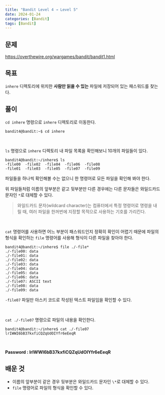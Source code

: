 ```yaml
---
title: "Bandit Level 4 → Level 5"
date: 2024-01-24
categories: [Bandit]
tags: [Bandit]
---
```


## 문제
<https://overthewire.org/wargames/bandit/bandit1.html>

## 목표
`inhere` 디렉토리에 위치한 **사람만 읽을 수 있는** 파일에 저장되어 있는 패스워드를 찾는다.

## 풀이
`cd inhere` 명령으로 `inhere` 디렉토리로 이동한다.
```shell
bandit4@bandit:~$ cd inhere
```  

&nbsp;  

`ls` 명령으로 `inhere` 디렉토리 내 파일 목록을 확인해보니 10개의 파일들이 있다.
```shell
bandit4@bandit:~/inhere$ ls
-file00  -file02  -file04  -file06  -file08
-file01  -file03  -file05  -file07  -file09
```
파일들을 하나씩 확인해볼 수는 없으니 한 명령어로 모든 파일을 확인해 봐야 한다.  

위 파일들처럼 이름의 앞부분은 같고 뒷부분만 다른 경우에는 다른 문자들은 와일드카드 문자인 `*`로 대체할 수 있다.  

> 와일드카드 문자(wildcard character)는 컴퓨터에서 특정 명령어로 명령을 내릴 때, 여러 파일을 한꺼번에 지정할 목적으로 사용하는 기호를 가리킨다.  

&nbsp;  

`cat` 명령어를 사용하면 어느 부분이 패스워드인지 정확히 확인이 어렵기 때문에 파일의 형식을 확인하는 `file` 명령어를 사용해 형식이 다른 파일을 찾아야 한다.
```shell
bandit4@bandit:~/inhere$ file ./-file*
./-file00: data
./-file01: data
./-file02: data
./-file03: data
./-file04: data
./-file05: data
./-file06: data
./-file07: ASCII text
./-file08: data
./-file09: data
```

`-file07` 파일만 아스키 코드로 작성된 텍스트 파일임을 확인할 수 있다.  

&nbsp;  

`cat ./-file07` 명령으로 파일의 내용을 확인한다.

```shell
bandit4@bandit:~/inhere$ cat ./-file07
lrIWWI6bB37kxfiCQZqUdOIYfr6eEeqR
```  

&nbsp;  

**Password : lrIWWI6bB37kxfiCQZqUdOIYfr6eEeqR**

## 배운 것
- 이름의 앞부분이 같은 경우 뒷부분은 와일드카드 문자인 `\*`로 대체할 수 있다.
- `file` 명령어로 파일의 형식을 확인할 수 있다.